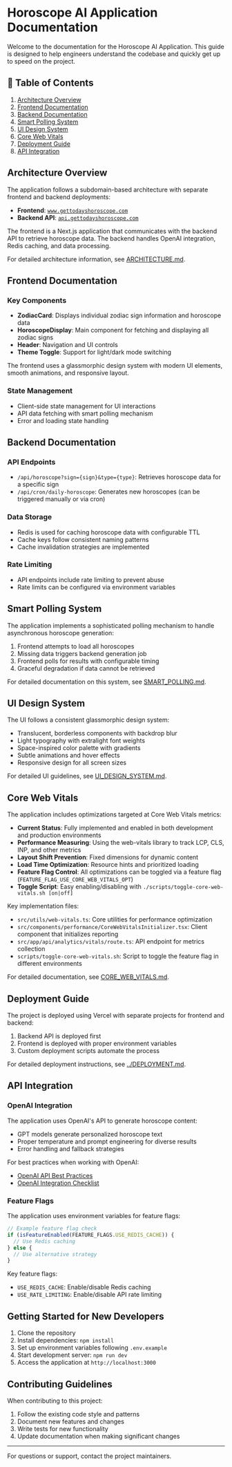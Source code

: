 # Horoscope AI Application Documentation

Welcome to the documentation for the Horoscope AI Application. This guide is designed to help engineers understand the codebase and quickly get up to speed on the project.

## 📑 Table of Contents

1. [Architecture Overview](#architecture-overview)
2. [Frontend Documentation](#frontend-documentation)
3. [Backend Documentation](#backend-documentation)
4. [Smart Polling System](#smart-polling-system)
5. [UI Design System](#ui-design-system)
6. [Core Web Vitals](#core-web-vitals)
7. [Deployment Guide](#deployment-guide)
8. [API Integration](#api-integration)

## Architecture Overview

The application follows a subdomain-based architecture with separate frontend and backend deployments:

- **Frontend**: [`www.gettodayshoroscope.com`](https://www.gettodayshoroscope.com)
- **Backend API**: [`api.gettodayshoroscope.com`](https://api.gettodayshoroscope.com)

The frontend is a Next.js application that communicates with the backend API to retrieve horoscope data. The backend handles OpenAI integration, Redis caching, and data processing.

For detailed architecture information, see [ARCHITECTURE.md](./ARCHITECTURE.md).

## Frontend Documentation

### Key Components

- **ZodiacCard**: Displays individual zodiac sign information and horoscope data
- **HoroscopeDisplay**: Main component for fetching and displaying all zodiac signs
- **Header**: Navigation and UI controls
- **Theme Toggle**: Support for light/dark mode switching

The frontend uses a glassmorphic design system with modern UI elements, smooth animations, and responsive layout.

### State Management

- Client-side state management for UI interactions
- API data fetching with smart polling mechanism
- Error and loading state handling

## Backend Documentation

### API Endpoints

- `/api/horoscope?sign={sign}&type={type}`: Retrieves horoscope data for a specific sign
- `/api/cron/daily-horoscope`: Generates new horoscopes (can be triggered manually or via cron)

### Data Storage

- Redis is used for caching horoscope data with configurable TTL
- Cache keys follow consistent naming patterns
- Cache invalidation strategies are implemented

### Rate Limiting

- API endpoints include rate limiting to prevent abuse
- Rate limits can be configured via environment variables

## Smart Polling System

The application implements a sophisticated polling mechanism to handle asynchronous horoscope generation:

1. Frontend attempts to load all horoscopes
2. Missing data triggers backend generation job
3. Frontend polls for results with configurable timing
4. Graceful degradation if data cannot be retrieved

For detailed documentation on this system, see [SMART_POLLING.md](./SMART_POLLING.md).

## UI Design System

The UI follows a consistent glassmorphic design system:

- Translucent, borderless components with backdrop blur
- Light typography with extralight font weights
- Space-inspired color palette with gradients
- Subtle animations and hover effects
- Responsive design for all screen sizes

For detailed UI guidelines, see [UI_DESIGN_SYSTEM.md](./UI_DESIGN_SYSTEM.md).

## Core Web Vitals

The application includes optimizations targeted at Core Web Vitals metrics:

- **Current Status**: Fully implemented and enabled in both development and production environments
- **Performance Measuring**: Using the web-vitals library to track LCP, CLS, INP, and other metrics
- **Layout Shift Prevention**: Fixed dimensions for dynamic content
- **Load Time Optimization**: Resource hints and prioritized loading
- **Feature Flag Control**: All optimizations can be toggled via a feature flag (`FEATURE_FLAG_USE_CORE_WEB_VITALS_OPT`)
- **Toggle Script**: Easy enabling/disabling with `./scripts/toggle-core-web-vitals.sh [on|off]`

Key implementation files:
- `src/utils/web-vitals.ts`: Core utilities for performance optimization
- `src/components/performance/CoreWebVitalsInitializer.tsx`: Client component that initializes reporting
- `src/app/api/analytics/vitals/route.ts`: API endpoint for metrics collection
- `scripts/toggle-core-web-vitals.sh`: Script to toggle the feature flag in different environments

For detailed documentation, see [CORE_WEB_VITALS.md](./CORE_WEB_VITALS.md).

## Deployment Guide

The project is deployed using Vercel with separate projects for frontend and backend:

1. Backend API is deployed first
2. Frontend is deployed with proper environment variables
3. Custom deployment scripts automate the process

For detailed deployment instructions, see [../DEPLOYMENT.md](../DEPLOYMENT.md).

## API Integration

### OpenAI Integration

The application uses OpenAI's API to generate horoscope content:

- GPT models generate personalized horoscope text
- Proper temperature and prompt engineering for diverse results
- Error handling and fallback strategies

For best practices when working with OpenAI:

- [OpenAI API Best Practices](./api/OPENAI_BEST_PRACTICES.md)
- [OpenAI Integration Checklist](./api/OPENAI_CHECKLIST.md)

### Feature Flags

The application uses environment variables for feature flags:

```typescript
// Example feature flag check
if (isFeatureEnabled(FEATURE_FLAGS.USE_REDIS_CACHE)) {
  // Use Redis caching
} else {
  // Use alternative strategy
}
```

Key feature flags:
- `USE_REDIS_CACHE`: Enable/disable Redis caching
- `USE_RATE_LIMITING`: Enable/disable API rate limiting

## Getting Started for New Developers

1. Clone the repository
2. Install dependencies: `npm install`
3. Set up environment variables following `.env.example`
4. Start development server: `npm run dev`
5. Access the application at `http://localhost:3000`

## Contributing Guidelines

When contributing to this project:

1. Follow the existing code style and patterns
2. Document new features and changes
3. Write tests for new functionality
4. Update documentation when making significant changes

---

For questions or support, contact the project maintainers. 